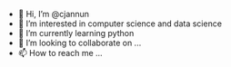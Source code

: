 - 👋 Hi, I’m @cjannun
- 👀 I’m interested in computer science and data science
- 🌱 I’m currently learning python
- 💞️ I’m looking to collaborate on ...
- 📫 How to reach me ...

<!---
cjannun/cjannun is a ✨ special ✨ repository because its `README.md` (this file) appears on your GitHub profile.
You can click the Preview link to take a look at your changes.
--->
